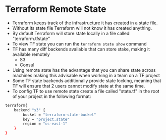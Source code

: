 # Terraform Remote State
- Terraform keeps track of the infrastructure it has created in a state file.
- Without its state file Terraform will not know it has created anything.
- By default Terraform will store state locally in a file called "terraform.tfstate"
- To view TF state you can run the `terraform state show` command
- TF has many diff backends available that can store stake, making it available remotely
  - S3
  - Consul
- Using remote state has the advantage that you can share state across machines making this advisable when working in a team on a TF project
- Some TF state backends additionally provide state locking, meaning that TF will ensure that 2 users cannot modify state at the same time.
- To config TF to use remote state create a file called "state.tf" in the root of your project in the following format:

```sh
terraform{
    backend "s3" {
        bucket = "terraform-state-bucket"
        key = "project.state"
        region = "us-east-1"
    }
}
```